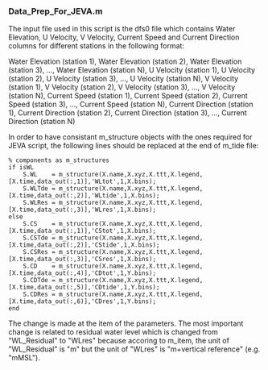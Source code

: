### Data_Prep_For_JEVA.m

The input file used in this script is the dfs0 file which contains Water Elevation, U Velocity, V Velocity, Current Speed and Current Direction columns for different stations in the following format:

Water Elevation (station 1), Water Elevation (station 2), Water Elevation (station 3), ..., Water Elevation (station N), U Velocity (station 1), U Velocity (station 2), U Velocity (station 3), ..., U Velocity (station N), V Velocity (station 1), V Velocity (station 2), V Velocity (station 3), ..., V Velocity (station N), Current Speed (station 1), Current Speed (station 2), Current Speed (station 3), ..., Current Speed (station N), Current Direction (station 1), Current Direction (station 2), Current Direction (station 3), ..., Current Direction (station N)

In order to have consistant m_structure objects with the ones required for JEVA script, the following lines should be replaced at the end of m_tide file:

	% components as m_structures
    if isWL
        S.WL    = m_structure(X.name,X.xyz,X.ttt,X.legend,[X.time,data_out(:,1)],'WLtot',1,X.bins);
        S.WLTde = m_structure(X.name,X.xyz,X.ttt,X.legend,[X.time,data_out(:,2)],'WLtide',1,X.bins);
        S.WLRes = m_structure(X.name,X.xyz,X.ttt,X.legend,[X.time,data_out(:,3)],'WLres',1,X.bins);
    else
        S.CS    = m_structure(X.name,X.xyz,X.ttt,X.legend,[X.time,data_out(:,1)],'CStot',1,X.bins);
        S.CSTde = m_structure(X.name,X.xyz,X.ttt,X.legend,[X.time,data_out(:,2)],'CStide',1,X.bins);
        S.CSRes = m_structure(X.name,X.xyz,X.ttt,X.legend,[X.time,data_out(:,3)],'CSres',1,X.bins);
        S.CD    = m_structure(X.name,X.xyz,X.ttt,X.legend,[X.time,data_out(:,4)],'CDtot',1,Y.bins);
        S.CDTde = m_structure(X.name,X.xyz,X.ttt,X.legend,[X.time,data_out(:,5)],'CDtide',1,Y.bins);
        S.CDRes = m_structure(X.name,X.xyz,X.ttt,X.legend,[X.time,data_out(:,6)],'CDres',1,Y.bins);
    end
	
	
The change is made at the item of the parameters. The most important change is related to residual water level which is changed from "WL_Residual" to "WLres" because accoring to m_item, the unit of "WL_Residual" is "m" but the unit of "WLres" is "m+vertical reference" (e.g. "mMSL").


